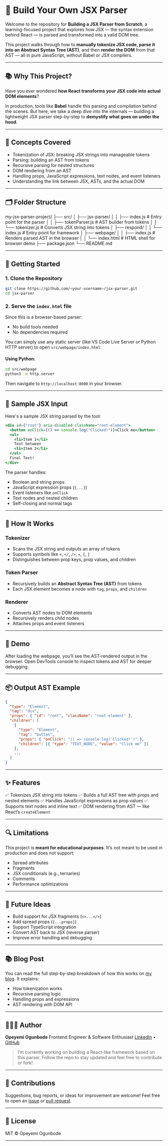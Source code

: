 # 🧩 Build Your Own JSX Parser

Welcome to the repository for **Building a JSX Parser from Scratch**, a learning-focused project that explores how JSX — the syntax extension behind React — is parsed and transformed into a valid DOM tree.

This project walks through how to **manually tokenize JSX code, parse it into an Abstract Syntax Tree (AST)**, and then **render the DOM** from that AST — all in pure JavaScript, without Babel or JSX compilers.

---

## 📚 Why This Project?

Have you ever wondered **how React transforms your JSX code into actual DOM elements**?

In production, tools like **Babel** handle this parsing and compilation behind the scenes. But here, we take a deep dive into the internals — building a lightweight JSX parser step-by-step to **demystify what goes on under the hood**.

---

## 🧠 Concepts Covered

- Tokenization of JSX: breaking JSX strings into manageable tokens
- Parsing: building an AST from tokens
- Recursive parsing for nested structures
- DOM rendering from an AST
- Handling props, JavaScript expressions, text nodes, and event listeners
- Understanding the link between JSX, ASTs, and the actual DOM

---

## 🗂️ Folder Structure

my-jsx-parser-project/
├── src/
│ ├── jsx-parser/
│ │ ├── index.js # Entry point for the parser
│ │ ├── tokenParser.js # AST builder from tokens
│ │ └── tokenizer.js # Converts JSX string into tokens
│ ├── respond/
│ │ └── index.js # Entry point for framework
│ ├── webpage/
│ │ ├── index.js # Renders parsed AST in the browser
│ │ └── index.html # HTML shell for browser demo
├── package.json
└── README.md

---

## 🚀 Getting Started

### 1. Clone the Repository

```bash
git clone https://github.com/<your-username>/jsx-parser.git
cd jsx-parser
```

### 2. Serve the `index.html` file

Since this is a browser-based parser:

- No build tools needed
- No dependencies required

You can simply use any static server (like VS Code Live Server or Python HTTP server) to open `src/webpage/index.html`:

#### Using Python:

```bash
cd src/webpage
python3 -m http.server
```

Then navigate to `http://localhost:8000` in your browser.

---

## 🧪 Sample JSX Input

Here's a sample JSX string parsed by the tool:

```jsx
<div id={"root"} aria-disabled className="root-element">
  <button onClick={() => console.log("Clicked!")}>Click me</button>
  <ul>
    <li>Item 1</li>
    Text between
    <li>Item 2</li>
  </ul>
  Final Text!
</div>
```

The parser handles:

- Boolean and string props
- JavaScript expression props (`{...}`)
- Event listeners like `onClick`
- Text nodes and nested children
- Self-closing and normal tags

---

## 🔨 How It Works

### Tokenizer

- Scans the JSX string and outputs an array of tokens
- Supports symbols like `<`, `</`, `/>`, `=`, `{`, `}`
- Distinguishes between prop keys, prop values, and children

### Token Parser

- Recursively builds an **Abstract Syntax Tree (AST)** from tokens
- Each JSX element becomes a node with `tag`, `props`, and `children`

### Renderer

- Converts AST nodes to DOM elements
- Recursively renders child nodes
- Attaches props and event listeners

---

## 📸 Demo

After loading the webpage, you’ll see the AST-rendered output in the browser. Open DevTools console to inspect tokens and AST for deeper debugging.

---

## 📦 Output AST Example

```json
{
  "type": "Element",
  "tag": "div",
  "props": { "id": "root", "className": "root-element" },
  "children": [
    {
      "type": "Element",
      "tag": "button",
      "props": { "onClick": "() => console.log('Clicked!')" },
      "children": [{ "type": "TEXT_NODE", "value": "Click me" }]
    },
    ...
  ]
}
```

---

## ✨ Features

✅ Tokenizes JSX string into tokens
✅ Builds a full AST tree with props and nested elements
✅ Handles JavaScript expressions as prop values
✅ Supports text nodes and inline text
✅ DOM rendering from AST — like React’s `createElement`

---

## 🔍 Limitations

This project is **meant for educational purposes**. It's not meant to be used in production and does not support:

- Spread attributes
- Fragments
- JSX conditionals (e.g., ternaries)
- Comments
- Performance optimizations

---

## 📌 Future Ideas

- Build support for JSX fragments (`<>...</>`)
- Add spread props (`{...props}`)
- Support TypeScript integration
- Convert AST back to JSX (reverse parser)
- Improve error handling and debugging

---

## 📚 Blog Post

You can read the full step-by-step breakdown of how this works on [my blog](https://medium.com/@ogunbodetimi/building-a-jsx-parser-from-scratch-understanding-the-foundations-of-reacts-syntax-16dc35dce7b6). It explains:

- How tokenization works
- Recursive parsing logic
- Handling props and expressions
- AST rendering with DOM API

---

## 👨🏽‍💻 Author

**Opeyemi Ogunbode**
Frontend Engineer & Software Enthusiast
[LinkedIn](https://www.linkedin.com/in/opeyemi-ogunbode/) • [GitHub](https://github.com/Timi-T)

> I’m currently working on building a React-like framework based on this parser.
> Follow the repo to stay updated and feel free to contribute or fork!

---

## 🙌 Contributions

Suggestions, bug reports, or ideas for improvement are welcome!
Feel free to open an [issue](https://github.com/<your-username>/jsx-parser/issues) or [pull request](https://github.com/<your-username>/jsx-parser/pulls).

---

## 📄 License

MIT © Opeyemi Ogunbode

---
